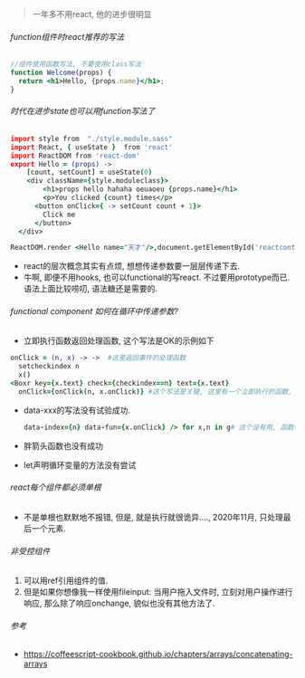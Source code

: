 > 一年多不用react, 他的进步很明显

###### function组件时react推荐的写法

```jsx
//组件使用函数写法, 不要使用class写法
function Welcome(props) {
  return <h1>Hello, {props.name}</h1>;
}
```

###### 时代在进步state也可以用function写法了

```coffeescript
import style from  "./style.module.sass"
import React, { useState }  from 'react'
import ReactDOM from 'react-dom'
export Hello = (props) ->
	[count, setCount] = useState(0)
	<div className={style.moduleclass}>
		<h1>props hello hahaha oeuaoeu {props.name}</h1>
		<p>You clicked {count} times</p>
      <button onClick={ -> setCount count + 1}>
        Click me
      </button>
  </div>

ReactDOM.render	<Hello name="天才"/>,document.getElementById('reactcontainer')
```

- react的层次概念其实有点烦, 想想传递参数要一层层传递下去. 
- 牛啊, 即便不用hooks, 也可以functional的写react. 不过要用prototype而已. 语法上面比较唠叨, 语法糖还是需要的.

###### functional component 如何在循环中传递参数?

- 立即执行函数返回处理函数, 这个写法是OK的示例如下

```coffeescript
onClick = (n, x) -> ->  #这里返回事件的处理函数
  setcheckindex n 
  x() 
<Boxr key={x.text} check={checkindex==n} text={x.text} 
  onClick={onClick(n, x.onClick)} #这个写法是关键, 这里有一个立即执行的函数, 他返回事件处理函数, 这样参数就保留在了这个处理函数的外部作用域. 就避免了for循环只有最终循环终点值生效的问题.
```

- data-xxx的写法没有试验成功.

  ```coffeescript
  data-index={n} data-fun={x.onClick} /> for x,n in g# 这个没有用, 函数中没有拿到.
  ```

- 胖箭头函数也没有成功

- let声明循环变量的方法没有尝试

###### react每个组件都必须单根

- 不是单根也默默地不报错, 但是, 就是执行就很诡异...., 2020年11月, 只处理最后一个元素.

###### 非受控组件

1. 可以用ref引用组件的值.
2. 但是如果你想像我一样使用fileinput: 当用户拖入文件时, 立刻对用户操作进行响应, 那么除了响应onchange, 貌似也没有其他方法了.

###### 参考

- https://coffeescript-cookbook.github.io/chapters/arrays/concatenating-arrays
